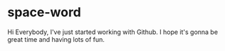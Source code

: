 # space-word
Hi Everybody, 
I've just started working with Github. I hope it's gonna be great time and having lots  of fun. 
